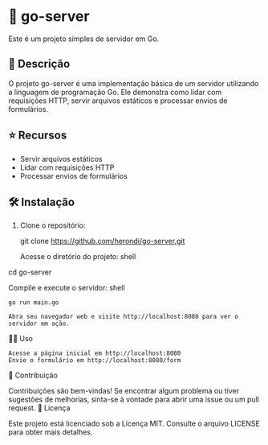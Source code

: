 # 🚀 go-server

Este é um projeto simples de servidor em Go.

## 📝 Descrição

O projeto go-server é uma implementação básica de um servidor utilizando a linguagem de programação Go. Ele demonstra como lidar com requisições HTTP, servir arquivos estáticos e processar envios de formulários.

## ⭐️ Recursos

- Servir arquivos estáticos
- Lidar com requisições HTTP
- Processar envios de formulários

## 🛠️ Instalação

1. Clone o repositório:

   
   git clone https://github.com/herondi/go-server.git

    Acesse o diretório do projeto:
    shell

cd go-server

Compile e execute o servidor:
shell

    go run main.go

    Abra seu navegador web e visite http://localhost:8080 para ver o servidor em ação.

👨‍💻 Uso

    Acesse a página inicial em http://localhost:8080
    Envie o formulário em http://localhost:8080/form

🤝 Contribuição

Contribuições são bem-vindas! Se encontrar algum problema ou tiver sugestões de melhorias, sinta-se à vontade para abrir uma issue ou um pull request.
📄 Licença

Este projeto está licenciado sob a Licença MIT. Consulte o arquivo LICENSE para obter mais detalhes.
